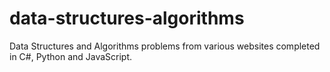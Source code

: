 # data-structures-algorithms
 Data Structures and Algorithms problems from various websites completed in C#, Python and JavaScript.
